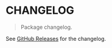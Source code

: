 # CHANGELOG

> Package changelog.

See [GitHub Releases](https://github.com/stdlib-js/math-iter-sequences-lucas/releases) for the changelog.